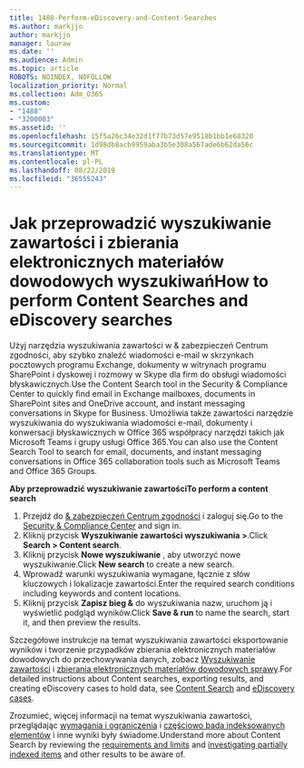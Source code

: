 ```yaml
---
title: 1488-Perform-eDiscovery-and-Content-Searches
ms.author: markjjo
author: markjjo
manager: lauraw
ms.date: ''
ms.audience: Admin
ms.topic: article
ROBOTS: NOINDEX, NOFOLLOW
localization_priority: Normal
ms.collection: Adm_O365
ms.custom:
- "1488"
- "3200003"
ms.assetid: ''
ms.openlocfilehash: 15f5a26c34e32d1f77b73d57e9518b1bb1e68320
ms.sourcegitcommit: 1d98db8acb9959aba3b5e308a567ade6b62da56c
ms.translationtype: MT
ms.contentlocale: pl-PL
ms.lasthandoff: 08/22/2019
ms.locfileid: "36555243"
---
```

# <a name="how-to-perform-content-searches-and-ediscovery-searches"></a><span data-ttu-id="46c46-102">Jak przeprowadzić wyszukiwanie zawartości i zbierania elektronicznych materiałów dowodowych wyszukiwań</span><span class="sxs-lookup"><span data-stu-id="46c46-102">How to perform Content Searches and eDiscovery searches</span></span>

<span data-ttu-id="46c46-103">Użyj narzędzia wyszukiwania zawartości w & zabezpieczeń Centrum zgodności, aby szybko znaleźć wiadomości e-mail w skrzynkach pocztowych programu Exchange, dokumenty w witrynach programu SharePoint i dyskowej i rozmowy w Skype dla firm do obsługi wiadomości błyskawicznych.</span><span class="sxs-lookup"><span data-stu-id="46c46-103">Use the Content Search tool in the Security & Compliance Center to quickly find email in Exchange mailboxes, documents in SharePoint sites and OneDrive account, and instant messaging conversations in Skype for Business.</span></span> <span data-ttu-id="46c46-104">Umożliwia także zawartości narzędzie wyszukiwania do wyszukiwania wiadomości e-mail, dokumenty i konwersacji błyskawicznych w Office 365 współpracy narzędzi takich jak Microsoft Teams i grupy usługi Office 365.</span><span class="sxs-lookup"><span data-stu-id="46c46-104">You can also use the Content Search Tool to search for email, documents, and instant messaging conversations in Office 365 collaboration tools such as Microsoft Teams and Office 365 Groups.</span></span>

<span data-ttu-id="46c46-105">**Aby przeprowadzić wyszukiwanie zawartości**</span><span class="sxs-lookup"><span data-stu-id="46c46-105">**To perform a content search**</span></span>

1. <span data-ttu-id="46c46-106">Przejdź do [& zabezpieczeń Centrum zgodności](https://protection.office.com) i zaloguj się.</span><span class="sxs-lookup"><span data-stu-id="46c46-106">Go to the [Security & Compliance Center](https://protection.office.com) and sign in.</span></span>
2. <span data-ttu-id="46c46-107">Kliknij przycisk **Wyszukiwanie zawartości wyszukiwania >**.</span><span class="sxs-lookup"><span data-stu-id="46c46-107">Click **Search > Content search**.</span></span>
3. <span data-ttu-id="46c46-108">Kliknij przycisk **Nowe wyszukiwanie** , aby utworzyć nowe wyszukiwanie.</span><span class="sxs-lookup"><span data-stu-id="46c46-108">Click **New search** to create a new search.</span></span>
4. <span data-ttu-id="46c46-109">Wprowadź warunki wyszukiwania wymagane, łącznie z słów kluczowych i lokalizacje zawartości.</span><span class="sxs-lookup"><span data-stu-id="46c46-109">Enter the required search conditions including keywords and content locations.</span></span>  
5. <span data-ttu-id="46c46-110">Kliknij przycisk **Zapisz bieg &** do wyszukiwania nazw, uruchom ją i wyświetlić podgląd wyników.</span><span class="sxs-lookup"><span data-stu-id="46c46-110">Click **Save & run** to name the search, start it, and then preview the results.</span></span>

<span data-ttu-id="46c46-111">Szczegółowe instrukcje na temat wyszukiwania zawartości eksportowanie wyników i tworzenie przypadków zbierania elektronicznych materiałów dowodowych do przechowywania danych, zobacz [Wyszukiwanie zawartości](https://docs.microsoft.com/office365/securitycompliance/content-search) i [zbierania elektronicznych materiałów dowodowych sprawy](https://docs.microsoft.com/office365/securitycompliance/ediscovery-cases).</span><span class="sxs-lookup"><span data-stu-id="46c46-111">For detailed instructions about Content searches, exporting results, and creating eDiscovery cases to hold data, see [Content Search](https://docs.microsoft.com/office365/securitycompliance/content-search) and [eDiscovery cases](https://docs.microsoft.com/office365/securitycompliance/ediscovery-cases).</span></span>

<span data-ttu-id="46c46-112">Zrozumieć, więcej informacji na temat wyszukiwania zawartości, przeglądając [wymagania i ograniczenia](https://docs.microsoft.com/office365/securitycompliance/limits-for-content-search) i [częściowo bada indeksowanych elementów](https://docs.microsoft.com/office365/securitycompliance/investigating-partially-indexed-items-in-ediscovery) i inne wyniki były świadome.</span><span class="sxs-lookup"><span data-stu-id="46c46-112">Understand more about Content Search by reviewing the [requirements and limits](https://docs.microsoft.com/office365/securitycompliance/limits-for-content-search) and  [investigating partially indexed items](https://docs.microsoft.com/office365/securitycompliance/investigating-partially-indexed-items-in-ediscovery) and other results to be aware of.</span></span>